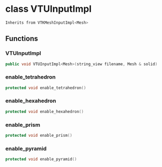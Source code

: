 # class VTUInputImpl

```cpp
Inherits from VTKMeshInputImpl<Mesh>
```

## Functions

### VTUInputImpl

```cpp
public void VTUInputImpl<Mesh>(string_view filename, Mesh & solid)
```

### enable_tetrahedron

```cpp
protected void enable_tetrahedron()
```

### enable_hexahedron

```cpp
protected void enable_hexahedron()
```

### enable_prism

```cpp
protected void enable_prism()
```

### enable_pyramid

```cpp
protected void enable_pyramid()
```
